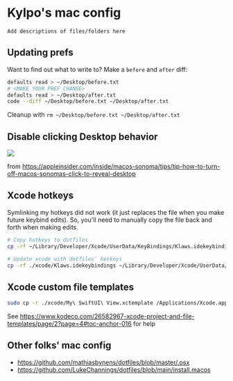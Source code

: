# Kylpo's mac config

`Add descriptions of files/folders here`

## Updating prefs

Want to find out what to write to? Make a `before` and `after` diff:

```sh
defaults read > ~/Desktop/before.txt
# <MAKE YOUR PREF CHANGE>
defaults read > ~/Desktop/after.txt
code --diff ~/Desktop/before.txt ~/Desktop/after.txt
```

Cleanup with `rm ~/Desktop/before.txt ~/Desktop/after.txt`

## Disable clicking Desktop behavior

![](https://photos5.appleinsider.com/gallery/56898-115712-001-Turn-off-setting-xl.jpg)

from https://appleinsider.com/inside/macos-sonoma/tips/tip-how-to-turn-off-macos-sonomas-click-to-reveal-desktop

## Xcode hotkeys

Symlinking my hotkeys did not work (it just replaces the file when you make future keybind edits). So, you'll need to manually copy the file back and forth when making edits.

```bash
# Copy hotkeys to dotfiles
cp -rf ~/Library/Developer/Xcode/UserData/KeyBindings/Klaws.idekeybindings ./xcode/Klaws.idekeybindings

# Update xcode with dotfiles' hotkeys
cp -rf ./xcode/Klaws.idekeybindings ~/Library/Developer/Xcode/UserData/KeyBindings/Klaws.idekeybindings
```

## Xcode custom file templates

```sh
sudo cp -r ./xcode/My\ SwiftUI\ View.xctemplate /Applications/Xcode.app/Contents/Developer/Library/Xcode/Templates/File\ Templates/MultiPlatform/User\ Interface
```

See https://www.kodeco.com/26582967-xcode-project-and-file-templates/page/2?page=4#toc-anchor-016 for help

## Other folks' mac config
- https://github.com/mathiasbynens/dotfiles/blob/master/.osx
- https://github.com/LukeChannings/dotfiles/blob/main/install.macos
